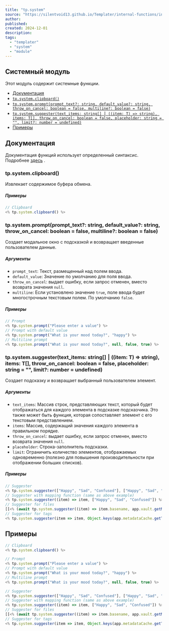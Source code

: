 ```yaml
---
title: "tp.system"
source: "https://silentvoid13.github.io/Templater/internal-functions/internal-modules/system-module.html"
author:
published:
created: 2024-12-01
description:
tags:
  - "templater"
  - "system"
  - "module"
---
```

## Системный модуль

Этот модуль содержит системные функции.

- [Документация](https://silentvoid13.github.io/Templater/internal-functions/internal-modules/#documentation)
- [`tp.system.clipboard()`](https://silentvoid13.github.io/Templater/internal-functions/internal-modules/#tpsystemclipboard)
- [`tp.system.prompt(prompt_text?: string, default_value?: string, throw_on_cancel: boolean = false, multiline?: boolean = false)`](https://silentvoid13.github.io/Templater/internal-functions/internal-modules/#tpsystempromptprompt_text-string-default_value-string-throw_on_cancel-boolean--false-multiline-boolean--false)
- [`tp.system.suggester(text_items: string[] ⎮ ((item: T) => string), items: T[], throw_on_cancel: boolean = false, placeholder: string = "", limit?: number = undefined)`](https://silentvoid13.github.io/Templater/internal-functions/internal-modules/#tpsystemsuggestertext_items-string--item-t--string-items-t-throw_on_cancel-boolean--false-placeholder-string---limit-number--undefined)
- [Примеры](https://silentvoid13.github.io/Templater/internal-functions/internal-modules/#examples-3)

## Документация

Документация функций использует определенный синтаксис. Подробнее [здесь](https://silentvoid13.github.io/Templater/syntax.html#function-documentation-syntax) .

### tp.system.clipboard()

Извлекает содержимое буфера обмена.

##### Примеры
```javascript
// Clipboard
<% tp.system.clipboard() %>
```
### tp.system.prompt(prompt_text?: string, default_value?: string, throw_on_cancel: boolean = false, multiline?: boolean = false)

Создает модальное окно с подсказкой и возвращает введенные пользователем данные.

##### Аргументы

- `prompt_text`: Текст, размещенный над полем ввода.
- `default_value`: Значение по умолчанию для поля ввода.
- `throw_on_cancel`: выдает ошибку, если запрос отменен, вместо возврата значения `null`.
- `multiline`: Если установлено значение `true`, поле ввода будет многострочным текстовым полем. По умолчанию `false`.

##### Примеры
```javascript
// Prompt
<% tp.system.prompt("Please enter a value") %>
// Prompt with default value
<% tp.system.prompt("What is your mood today?", "happy") %>
// Multiline prompt
<% tp.system.prompt("What is your mood today?", null, false, true) %>
```
### tp.system.suggester(text_items: string[] ⎮ ((item: T) => string), items: T[], throw_on_cancel: boolean = false, placeholder: string = "", limit?: number = undefined)

Создает подсказку и возвращает выбранный пользователем элемент.

##### Аргументы

- `text_items`: Массив строк, представляющих текст, который будет отображаться для каждого элемента в подсказке подсказчика. Это также может быть функция, которая сопоставляет элемент с его текстовым представлением.
- `items`: Массив, содержащий значения каждого элемента в правильном порядке.
- `throw_on_cancel`: выдает ошибку, если запрос отменен, вместо возврата значения `null`.
- `placeholder`: Строка-заполнитель подсказки.
- `limit`: Ограничить количество элементов, отображаемых одновременно (полезно для повышения производительности при отображении больших списков).

##### Примеры
```javascript
// Suggester
<% tp.system.suggester(["Happy", "Sad", "Confused"], ["Happy", "Sad", "Confused"]) %>
// Suggester with mapping function (same as above example)
<% tp.system.suggester((item) => item, ["Happy", "Sad", "Confused"]) %>
// Suggester for files
[[<% (await tp.system.suggester((item) => item.basename, app.vault.getMarkdownFiles())).basename %>]]
// Suggester for tags
<% tp.system.suggester(item => item, Object.keys(app.metadataCache.getTags()).map(x => x.replace("#", ""))) %>
```
## Примеры
```javascript
// Clipboard
<% tp.system.clipboard() %>

// Prompt
<% tp.system.prompt("Please enter a value") %>
// Prompt with default value
<% tp.system.prompt("What is your mood today?", "happy") %>
// Multiline prompt
<% tp.system.prompt("What is your mood today?", null, false, true) %>

// Suggester
<% tp.system.suggester(["Happy", "Sad", "Confused"], ["Happy", "Sad", "Confused"]) %>
// Suggester with mapping function (same as above example)
<% tp.system.suggester((item) => item, ["Happy", "Sad", "Confused"]) %>
// Suggester for files
[[<% (await tp.system.suggester((item) => item.basename, app.vault.getMarkdownFiles())).basename %>]]
// Suggester for tags
<% tp.system.suggester(item => item, Object.keys(app.metadataCache.getTags()).map(x => x.replace("#", ""))) %>
```


